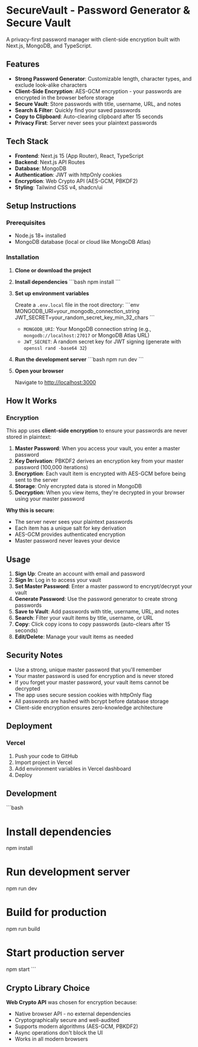 # SecureVault - Password Generator & Secure Vault

A privacy-first password manager with client-side encryption built with Next.js, MongoDB, and TypeScript.


## Features

- **Strong Password Generator**: Customizable length, character types, and exclude look-alike characters
- **Client-Side Encryption**: AES-GCM encryption - your passwords are encrypted in the browser before storage
- **Secure Vault**: Store passwords with title, username, URL, and notes
- **Search & Filter**: Quickly find your saved passwords
- **Copy to Clipboard**: Auto-clearing clipboard after 15 seconds
- **Privacy First**: Server never sees your plaintext passwords

## Tech Stack

- **Frontend**: Next.js 15 (App Router), React, TypeScript
- **Backend**: Next.js API Routes
- **Database**: MongoDB
- **Authentication**: JWT with httpOnly cookies
- **Encryption**: Web Crypto API (AES-GCM, PBKDF2)
- **Styling**: Tailwind CSS v4, shadcn/ui

## Setup Instructions

### Prerequisites

- Node.js 18+ installed
- MongoDB database (local or cloud like MongoDB Atlas)

### Installation

1. **Clone or download the project**

2. **Install dependencies**
   \`\`\`bash
   npm install
   \`\`\`

3. **Set up environment variables**
   
   Create a `.env.local` file in the root directory:
   \`\`\`env
   MONGODB_URI=your_mongodb_connection_string
   JWT_SECRET=your_random_secret_key_min_32_chars
   \`\`\`

   - `MONGODB_URI`: Your MongoDB connection string (e.g., `mongodb://localhost:27017` or MongoDB Atlas URL)
   - `JWT_SECRET`: A random secret key for JWT signing (generate with `openssl rand -base64 32`)

4. **Run the development server**
   \`\`\`bash
   npm run dev
   \`\`\`

5. **Open your browser**
   
   Navigate to [http://localhost:3000](http://localhost:3000)

## How It Works

### Encryption

This app uses **client-side encryption** to ensure your passwords are never stored in plaintext:

1. **Master Password**: When you access your vault, you enter a master password
2. **Key Derivation**: PBKDF2 derives an encryption key from your master password (100,000 iterations)
3. **Encryption**: Each vault item is encrypted with AES-GCM before being sent to the server
4. **Storage**: Only encrypted data is stored in MongoDB
5. **Decryption**: When you view items, they're decrypted in your browser using your master password

**Why this is secure:**
- The server never sees your plaintext passwords
- Each item has a unique salt for key derivation
- AES-GCM provides authenticated encryption
- Master password never leaves your device


## Usage

1. **Sign Up**: Create an account with email and password
2. **Sign In**: Log in to access your vault
3. **Set Master Password**: Enter a master password to encrypt/decrypt your vault
4. **Generate Password**: Use the password generator to create strong passwords
5. **Save to Vault**: Add passwords with title, username, URL, and notes
6. **Search**: Filter your vault items by title, username, or URL
7. **Copy**: Click copy icons to copy passwords (auto-clears after 15 seconds)
8. **Edit/Delete**: Manage your vault items as needed

## Security Notes

- Use a strong, unique master password that you'll remember
- Your master password is used for encryption and is never stored
- If you forget your master password, your vault items cannot be decrypted
- The app uses secure session cookies with httpOnly flag
- All passwords are hashed with bcrypt before database storage
- Client-side encryption ensures zero-knowledge architecture

## Deployment

### Vercel

1. Push your code to GitHub
2. Import project in Vercel
3. Add environment variables in Vercel dashboard
4. Deploy

## Development

\`\`\`bash
# Install dependencies
npm install

# Run development server
npm run dev

# Build for production
npm run build

# Start production server
npm start
\`\`\`

## Crypto Library Choice

**Web Crypto API** was chosen for encryption because:
- Native browser API - no external dependencies
- Cryptographically secure and well-audited
- Supports modern algorithms (AES-GCM, PBKDF2)
- Async operations don't block the UI
- Works in all modern browsers
